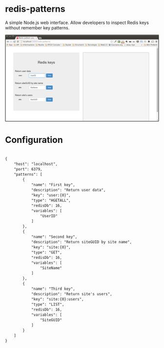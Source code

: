 redis-patterns
==============

A simple Node.js web interface. Allow developers to inspect Redis keys without remember key patterns. 

![screenshot](https://github.com/nilo83link/redis-patterns/blob/master/public/images/screenshot-redis-patterns.png)

Configuration
=============

<code>
{
    "host": "localhost",
    "port": 6379,
    "patterns": [
        {
            "name": "First key",
            "description": "Return user data",
            "key": "user:{0}",
            "type": "HGETALL",
            "redisDb": 16,
            "variables": [
                "UserID"
            ]
        },
        {
            "name": "Second key",
            "description": "Return siteGUID by site name",
            "key": "site:{0}",
            "type": "GET",
            "redisDb": 16,
            "variables": [
                "SiteName"
            ]
        },
        {
            "name": "Third key",
            "description": "Return site's users",
            "key": "site:{0}:users",
            "type": "LIST",
            "redisDb": 16,
            "variables": [
                "SiteGUID"
            ]
        }
    ]
}
</code>

